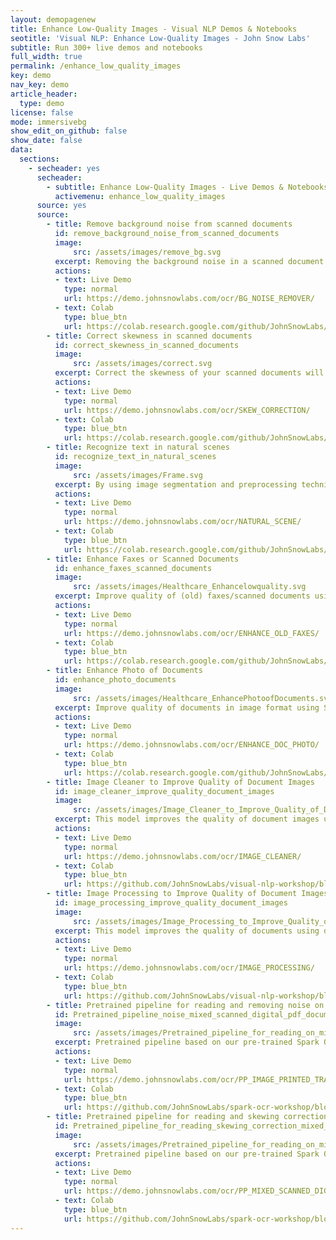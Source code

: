 ```yaml
---
layout: demopagenew
title: Enhance Low-Quality Images - Visual NLP Demos & Notebooks
seotitle: 'Visual NLP: Enhance Low-Quality Images - John Snow Labs'
subtitle: Run 300+ live demos and notebooks
full_width: true
permalink: /enhance_low_quality_images
key: demo
nav_key: demo
article_header:
  type: demo
license: false
mode: immersivebg
show_edit_on_github: false
show_date: false
data:
  sections:  
    - secheader: yes
      secheader:
        - subtitle: Enhance Low-Quality Images - Live Demos & Notebooks
          activemenu: enhance_low_quality_images
      source: yes
      source: 
        - title: Remove background noise from scanned documents
          id: remove_background_noise_from_scanned_documents
          image: 
              src: /assets/images/remove_bg.svg
          excerpt: Removing the background noise in a scanned document will highly improve the results of the OCR. Spark OCR is the only library that allows you to finetune the image preprocessing for excellent OCR results.
          actions:
          - text: Live Demo
            type: normal
            url: https://demo.johnsnowlabs.com/ocr/BG_NOISE_REMOVER/
          - text: Colab
            type: blue_btn
            url: https://colab.research.google.com/github/JohnSnowLabs/spark-nlp-workshop/blob/master/tutorials/streamlit_notebooks/ocr/BG_NOISE_REMOVER.ipynb
        - title: Correct skewness in scanned documents
          id: correct_skewness_in_scanned_documents
          image: 
              src: /assets/images/correct.svg
          excerpt: Correct the skewness of your scanned documents will highly improve the results of the OCR. Spark OCR is the only library that allows you to finetune the image preprocessing for excellent OCR results.
          actions:
          - text: Live Demo
            type: normal
            url: https://demo.johnsnowlabs.com/ocr/SKEW_CORRECTION/
          - text: Colab
            type: blue_btn
            url: https://colab.research.google.com/github/JohnSnowLabs/spark-nlp-workshop/blob/master/tutorials/streamlit_notebooks/ocr/SKEW_CORRECTION.ipynb
        - title: Recognize text in natural scenes
          id: recognize_text_in_natural_scenes
          image: 
              src: /assets/images/Frame.svg
          excerpt: By using image segmentation and preprocessing techniques Spark OCR recognizes and extracts text from natural scenes.
          actions:
          - text: Live Demo
            type: normal
            url: https://demo.johnsnowlabs.com/ocr/NATURAL_SCENE/
          - text: Colab
            type: blue_btn
            url: https://colab.research.google.com/github/JohnSnowLabs/spark-nlp-workshop/blob/master/tutorials/streamlit_notebooks/ocr/NATURAL_SCENE.ipynb
        - title: Enhance Faxes or Scanned Documents
          id: enhance_faxes_scanned_documents
          image: 
              src: /assets/images/Healthcare_Enhancelowquality.svg
          excerpt: Improve quality of (old) faxes/scanned documents using Spark OCR.
          actions:
          - text: Live Demo
            type: normal
            url: https://demo.johnsnowlabs.com/ocr/ENHANCE_OLD_FAXES/
          - text: Colab
            type: blue_btn
            url: https://colab.research.google.com/github/JohnSnowLabs/spark-ocr-workshop/blob/master/jupyter/SparkOCRGPUOperations.ipynb
        - title: Enhance Photo of Documents
          id: enhance_photo_documents
          image: 
              src: /assets/images/Healthcare_EnhancePhotoofDocuments.svg
          excerpt: Improve quality of documents in image format using Spark OCR.
          actions:
          - text: Live Demo
            type: normal
            url: https://demo.johnsnowlabs.com/ocr/ENHANCE_DOC_PHOTO/
          - text: Colab
            type: blue_btn
            url: https://colab.research.google.com/github/JohnSnowLabs/spark-ocr-workshop/blob/master/jupyter/SparkOCRGPUOperations.ipynb
        - title: Image Cleaner to Improve Quality of Document Images
          id: image_cleaner_improve_quality_document_images
          image: 
              src: /assets/images/Image_Cleaner_to_Improve_Quality_of_Document_Images.svg
          excerpt: This model improves the quality of document images using our pre-trained Spark OCR model.
          actions:
          - text: Live Demo
            type: normal
            url: https://demo.johnsnowlabs.com/ocr/IMAGE_CLEANER/
          - text: Colab
            type: blue_btn
            url: https://github.com/JohnSnowLabs/visual-nlp-workshop/blob/master/jupyter/Cards/SparkOcrImageCleaner.ipynb
        - title: Image Processing to Improve Quality of Document Images
          id: image_processing_improve_quality_document_images
          image: 
              src: /assets/images/Image_Processing_to_Improve_Quality_of_Document_Images.svg
          excerpt: This model improves the quality of documents using different image processing algorithms from our pre-trained Spark OCR model.
          actions:
          - text: Live Demo
            type: normal
            url: https://demo.johnsnowlabs.com/ocr/IMAGE_PROCESSING/
          - text: Colab
            type: blue_btn
            url: https://github.com/JohnSnowLabs/visual-nlp-workshop/blob/master/jupyter/SparkOcrImagePreprocessing.ipynb
        - title: Pretrained pipeline for reading and removing noise on mixed scanned and digital PDF documents
          id: Pretrained_pipeline_noise_mixed_scanned_digital_pdf_documents  
          image: 
              src: /assets/images/Pretrained_pipeline_for_reading_on_mixed_scanned_and_digital_PDF_documents.svg
          excerpt: Pretrained pipeline based on our pre-trained Spark OCR models, pipeline for doing transformer based OCR on printed texts. It ensures precise and efficient text extraction from printed images of various origins and formats, improving the overall OCR accuracy.
          actions:
          - text: Live Demo
            type: normal
            url: https://demo.johnsnowlabs.com/ocr/PP_IMAGE_PRINTED_TRANSFORMER_EXTRACTION/
          - text: Colab
            type: blue_btn
            url: https://github.com/JohnSnowLabs/spark-ocr-workshop/blob/master/jupyter/Cards/SparkOcrPretrainedPipelinesMixedScannedDigitalPdfImageCleaner.ipynb
        - title: Pretrained pipeline for reading and skewing correction on mixed scanned and digital documents
          id: Pretrained_pipeline_for_reading_skewing_correction_mixed_scanned_digital_documents  
          image: 
              src: /assets/images/Pretrained_pipeline_for_reading_on_mixed_scanned_and_digital_PDF_documents.svg
          excerpt: Pretrained pipeline based on our pre-trained Spark OCR models, for conducting Optical Character Recognition (OCR) on mixed scanned and digital PDF documents with page rotation correction. It ensures precise and efficient text extraction from PDFs of various origins and formats, improving the overall OCR accuracy.
          actions:
          - text: Live Demo
            type: normal
            url: https://demo.johnsnowlabs.com/ocr/PP_MIXED_SCANNED_DIGITAL_PDF_SKEW_CORRECTION/
          - text: Colab
            type: blue_btn
            url: https://github.com/JohnSnowLabs/spark-ocr-workshop/blob/master/jupyter/Cards/SparkOcrPretrainedPipelinesMixedScannedDigitalPdfSkewCorrection.ipynb
---
```

